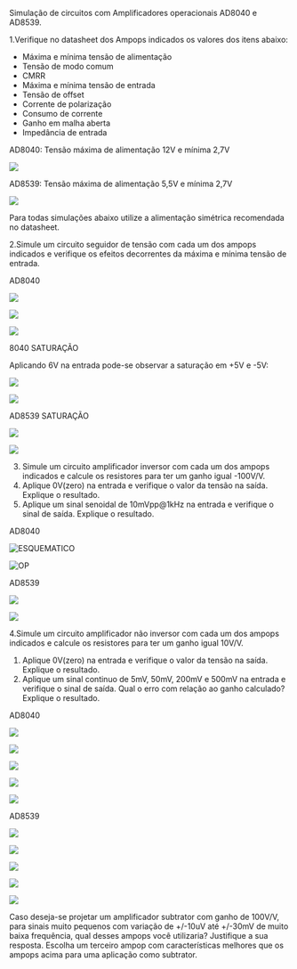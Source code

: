 Simulação de circuitos com Amplificadores operacionais AD8040 e AD8539.

1.Verifique no datasheet dos Ampops indicados os valores dos itens abaixo:

- Máxima e mínima tensão de alimentação
- Tensão de modo comum
- CMRR
- Máxima e mínima tensão de entrada
- Tensão de offset
- Corrente de polarização
- Consumo de corrente
- Ganho em malha aberta
- Impedância de entrada

AD8040: Tensão máxima de alimentação 12V e mínima 2,7V

![](https://github.com/LFRB-IFSC/ELN22104_2020_2/blob/prof-lohmann-Alunos_01/Alunos/Larah/Midias/AD8040.tabelageral.PNG)

AD8539: Tensão máxima de alimentação 5,5V e mínima 2,7V

![](https://github.com/LFRB-IFSC/ELN22104_2020_2/blob/prof-lohmann-Alunos_01/Alunos/Larah/Midias/AD8539.tabelageral.PNG)

Para todas simulações abaixo utilize a alimentação simétrica recomendada no datasheet.

2.Simule um circuito seguidor de tensão com cada um dos ampops indicados e verifique os efeitos decorrentes da máxima e mínima tensão de entrada.

AD8040

![](https://github.com/LFRB-IFSC/ELN22104_2020_2/blob/prof-lohmann-Alunos_01/Alunos/Larah/Midias/AD8040.buffer.anp03.esquematico.PNG)

![](https://github.com/LFRB-IFSC/ELN22104_2020_2/blob/prof-lohmann-Alunos_01/Alunos/Larah/Midias/AD8040.buffer.anp03.GRAFICO.Vin.PNG)

![](https://github.com/LFRB-IFSC/ELN22104_2020_2/blob/prof-lohmann-Alunos_01/Alunos/Larah/Midias/AD8040.buffer.anp03.GRAFICO.Vo.PNG)

8040 SATURAÇÃO

Aplicando 6V na entrada pode-se observar a saturação em +5V e -5V:

![](https://github.com/LFRB-IFSC/ELN22104_2020_2/blob/prof-lohmann-Alunos_01/Alunos/Larah/Midias/AD8040.buffer.anp03.GRAFICO.VIN.SATURACAO.PNG)

![](https://github.com/LFRB-IFSC/ELN22104_2020_2/blob/prof-lohmann-Alunos_01/Alunos/Larah/Midias/AD8040.buffer.anp03.GRAFICO.Vo.SATURACAO.PNG)

AD8539 SATURAÇÃO

![](https://github.com/LFRB-IFSC/ELN22104_2020_2/blob/prof-lohmann-Alunos_01/Alunos/Larah/Midias/AD8539.buffer.anp03.esquematico.PNG)

![](https://github.com/LFRB-IFSC/ELN22104_2020_2/blob/prof-lohmann-Alunos_01/Alunos/Larah/Midias/AD8539.buffer.anp03.GRAFICO.Vo.PNG)

3. Simule um circuito amplificador inversor com cada um dos ampops indicados e calcule os
resistores para ter um ganho igual -100V/V.
1. Aplique 0V(zero) na entrada e verifique o valor da tensão na saída. Explique o resultado.
2. Aplique um sinal senoidal de 10mVpp@1kHz na entrada e verifique o sinal de saída.
Explique o resultado.

AD8040

![ESQUEMATICO](https://github.com/LFRB-IFSC/ELN22104_2020_2/blob/prof-lohmann-Alunos_01/Alunos/Larah/Midias/AD8040.inversor.anp03.esquematico.PNG)

![OP](https://github.com/LFRB-IFSC/ELN22104_2020_2/blob/prof-lohmann-Alunos_01/Alunos/Larah/Midias/AD8040.inversor.anp03.op.PNG)

AD8539

![](https://github.com/LFRB-IFSC/ELN22104_2020_2/blob/prof-lohmann-Alunos_01/Alunos/Larah/Midias/AD8539.inversor.anp03.esquematico.PNG)

![](https://github.com/LFRB-IFSC/ELN22104_2020_2/blob/prof-lohmann-Alunos_01/Alunos/Larah/Midias/AD8539.inversor.anp03.op.PNG)

4.Simule um circuito amplificador não inversor com cada um dos ampops indicados e calcule
os resistores para ter um ganho igual 10V/V.
1. Aplique 0V(zero) na entrada e verifique o valor da tensão na saída. Explique o resultado.
2. Aplique um sinal continuo de 5mV, 50mV, 200mV e 500mV na entrada e verifique o sinal
de saída. Qual o erro com relação ao ganho calculado? Explique o resultado.

AD8040

![](https://github.com/LFRB-IFSC/ELN22104_2020_2/blob/prof-lohmann-Alunos_01/Alunos/Larah/Midias/AD8040.naoinversor.anp03.esquematico.PNG)

![](https://github.com/LFRB-IFSC/ELN22104_2020_2/blob/prof-lohmann-Alunos_01/Alunos/Larah/Midias/AD8040.naoinversor.anp03.op5m.PNG)

![](https://github.com/LFRB-IFSC/ELN22104_2020_2/blob/prof-lohmann-Alunos_01/Alunos/Larah/Midias/AD8040.naoinversor.anp03.op50m.PNG)

![](https://github.com/LFRB-IFSC/ELN22104_2020_2/blob/prof-lohmann-Alunos_01/Alunos/Larah/Midias/AD8040.naoinversor.anp03.op200m.PNG)

![](https://github.com/LFRB-IFSC/ELN22104_2020_2/blob/prof-lohmann-Alunos_01/Alunos/Larah/Midias/AD8040.naoinversor.anp03.op500m.PNG)

AD8539

![](https://github.com/LFRB-IFSC/ELN22104_2020_2/blob/prof-lohmann-Alunos_01/Alunos/Larah/Midias/AD8539.naoinversor.anp03.esquematico.PNG)

![](https://github.com/LFRB-IFSC/ELN22104_2020_2/blob/prof-lohmann-Alunos_01/Alunos/Larah/Midias/AD8539.naoinversor.anp03.op5m.PNG)

![](https://github.com/LFRB-IFSC/ELN22104_2020_2/blob/prof-lohmann-Alunos_01/Alunos/Larah/Midias/AD8539.naoinversor.anp03.op50m.PNG)

![](https://github.com/LFRB-IFSC/ELN22104_2020_2/blob/prof-lohmann-Alunos_01/Alunos/Larah/Midias/AD8539.naoinversor.anp03.op200m.PNG)

![](https://github.com/LFRB-IFSC/ELN22104_2020_2/blob/prof-lohmann-Alunos_01/Alunos/Larah/Midias/AD8539.naoinversor.anp03.op500m.PNG)

Caso deseja-se projetar um amplificador subtrator com ganho de 100V/V, para sinais muito
pequenos com variação de +/-10uV até +/-30mV de muito baixa frequência, qual desses ampops
você utilizaria? Justifique a sua resposta.
Escolha um terceiro ampop com características melhores que os ampops acima para uma aplicação
como subtrator.
